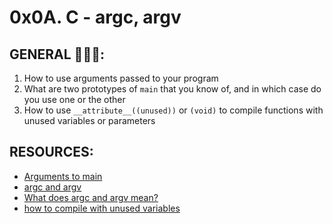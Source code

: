 # 0x0A. C - argc, argv

## GENERAL :open_book::open_book::open_book::

 <ol>
	<li>How to use arguments passed to your program</li>
	<li>What are two prototypes of <code>main</code> that you know of, and in which case do you use one or the other</li>
	<li>How to use <code>__attribute__((unused))</code> or <code>(void)</code> to compile functions with unused variables or parameters</li>
</ol>

## RESOURCES:
* [Arguments to main](https://publications.gbdirect.co.uk//c_book/chapter10/arguments_to_main.html)
* [argc and argv](http://crasseux.com/books/ctutorial/argc-and-argv.html)
* [What does argc and argv mean?](https://www.youtube.com/watch?v=aP1ijjeZc24)
* [how to compile with unused variables](https://www.google.com/webhp?q=unused+variable+C)
